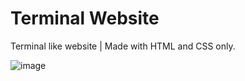 # Terminal Website
Terminal like website | Made with HTML and CSS only.

![image](https://user-images.githubusercontent.com/67469148/201786571-758a7f2b-24aa-4016-a620-3e5ea2279d1c.png)

